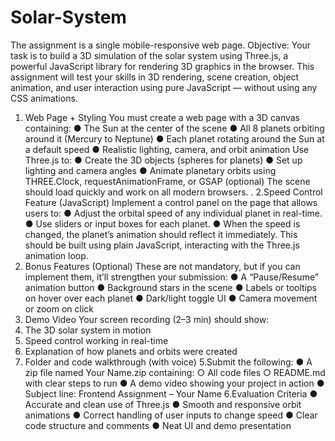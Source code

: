 # Solar-System

The assignment is a single mobile-responsive web page.
Objective:
Your task is to build a 3D simulation of the solar system using Three.js, a powerful
JavaScript library for rendering 3D graphics in the browser.
This assignment will test your skills in 3D rendering, scene creation, object animation, and
user interaction using pure JavaScript — without using any CSS animations.
1. Web Page + Styling
You must create a web page with a 3D canvas containing:
● The Sun at the center of the scene
● All 8 planets orbiting around it (Mercury to Neptune)
● Each planet rotating around the Sun at a default speed
● Realistic lighting, camera, and orbit animation
Use Three.js to:
● Create the 3D objects (spheres for planets)
● Set up lighting and camera angles
● Animate planetary orbits using THREE.Clock, requestAnimationFrame, or GSAP
(optional)
The scene should load quickly and work on all modern browsers.
.
2.Speed Control Feature (JavaScript)
Implement a control panel on the page that allows users to:
● Adjust the orbital speed of any individual planet in real-time.
● Use sliders or input boxes for each planet.
● When the speed is changed, the planet’s animation should reflect it immediately.
This should be built using plain JavaScript, interacting with the Three.js animation loop.
3. Bonus Features (Optional)
These are not mandatory, but if you can implement them, it’ll strengthen your submission:
● A “Pause/Resume” animation button
● Background stars in the scene
● Labels or tooltips on hover over each planet
● Dark/light toggle UI
● Camera movement or zoom on click
4. Demo Video
Your screen recording (2–3 min) should show:
1. The 3D solar system in motion
2. Speed control working in real-time
3. Explanation of how planets and orbits were created
4. Folder and code walkthrough (with voice)
5.Submit the following:
● A zip file named Your Name.zip containing:
○ All code files
○ README.md with clear steps to run
● A demo video showing your project in action
● Subject line: Frontend Assignment – Your Name
6.Evaluation Criteria
● Accurate and clean use of Three.js
● Smooth and responsive orbit animations
● Correct handling of user inputs to change speed
● Clear code structure and comments
● Neat UI and demo presentation
